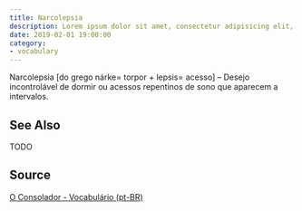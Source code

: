 ```yaml
---
title: Narcolepsia
description: Lorem ipsum dolor sit amet, consectetur adipisicing elit, sed do eiusmod tempor incididunt ut labore et dolore magna aliqua.  TODO
date: 2019-02-01 19:00:00
category:
- vocabulary
---
```


Narcolepsia [do grego nárke= torpor + lepsis= acesso] – Desejo incontrolável de dormir ou acessos repentinos de sono que aparecem a intervalos.

## See Also
TODO

## Source
[O Consolador - Vocabulário (pt-BR)](http://www.oconsolador.com.br/linkfixo/vocabulario/principal.html)
